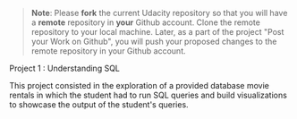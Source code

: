 >**Note**: Please **fork** the current Udacity repository so that you will have a **remote** repository in **your** Github account. Clone the remote repository to your local machine. Later, as a part of the project "Post your Work on Github", you will push your proposed changes to the remote repository in your Github account.

Project 1 : Understanding SQL

This project consisted in the exploration of a provided database movie rentals in which the student had to run SQL queries and build visualizations to showcase the output of the student's queries.

